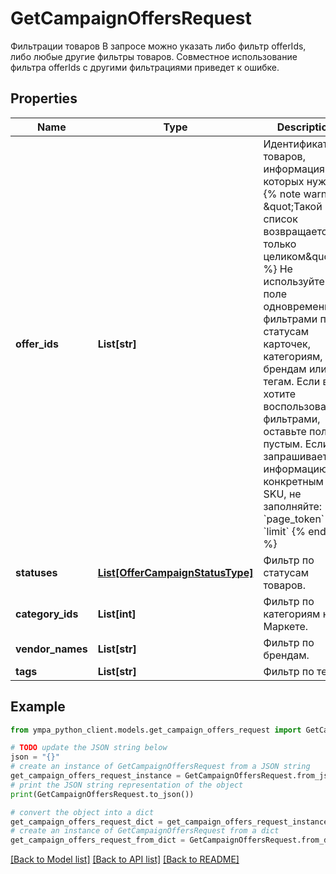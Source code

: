 # GetCampaignOffersRequest

Фильтрации товаров  В запросе можно указать либо фильтр offerIds, либо любые другие фильтры товаров. Совместное использование фильтра offerIds с другими фильтрациями приведет к ошибке. 

## Properties

Name | Type | Description | Notes
------------ | ------------- | ------------- | -------------
**offer_ids** | **List[str]** | Идентификаторы товаров, информация о которых нужна.  {% note warning \&quot;Такой список возвращается только целиком\&quot; %}  Не используйте это поле одновременно с фильтрами по статусам карточек, категориям, брендам или тегам. Если вы хотите воспользоваться фильтрами, оставьте поле пустым.  Если вы запрашиваете информацию по конкретным SKU, не заполняйте:  * &#x60;page_token&#x60; * &#x60;limit&#x60;  {% endnote %}     | [optional] 
**statuses** | [**List[OfferCampaignStatusType]**](OfferCampaignStatusType.md) | Фильтр по статусам товаров.  | [optional] 
**category_ids** | **List[int]** | Фильтр по категориям на Маркете. | [optional] 
**vendor_names** | **List[str]** | Фильтр по брендам. | [optional] 
**tags** | **List[str]** | Фильтр по тегам. | [optional] 

## Example

```python
from ympa_python_client.models.get_campaign_offers_request import GetCampaignOffersRequest

# TODO update the JSON string below
json = "{}"
# create an instance of GetCampaignOffersRequest from a JSON string
get_campaign_offers_request_instance = GetCampaignOffersRequest.from_json(json)
# print the JSON string representation of the object
print(GetCampaignOffersRequest.to_json())

# convert the object into a dict
get_campaign_offers_request_dict = get_campaign_offers_request_instance.to_dict()
# create an instance of GetCampaignOffersRequest from a dict
get_campaign_offers_request_from_dict = GetCampaignOffersRequest.from_dict(get_campaign_offers_request_dict)
```
[[Back to Model list]](../README.md#documentation-for-models) [[Back to API list]](../README.md#documentation-for-api-endpoints) [[Back to README]](../README.md)


